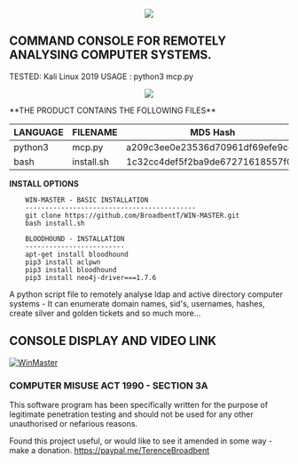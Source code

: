 <p align="center">
  <img src="https://github.com/BroadbentT/WIN-MASTER/blob/master/header.png">
</p>

## COMMAND CONSOLE FOR REMOTELY ANALYSING COMPUTER SYSTEMS.
TESTED: Kali Linux 2019
USAGE : python3 mcp.py

<p align="center">
  <img src="https://github.com/BroadbentT/WIN-MASTER/blob/master/WIN-MASTER.png">
</p> 
**THE PRODUCT CONTAINS THE FOLLOWING FILES**

| LANGUAGE  | FILENAME   | MD5 Hash                         | Version      |
|------     |------      | -------                          | ----         |
| python3   | mcp.py     | a209c3ee0e23536d70961df69efe9cd5 | Al@N_3r@dL3y |
| bash      | install.sh | 1c32cc4def5f2ba9de67271618557f0d | Al@N_3r@dL3y |

**INSTALL OPTIONS**

        WIN-MASTER - BASIC INSTALLATION
        -------------------------------------------
        git clone https://github.com/BroadbentT/WIN-MASTER.git
        bash install.sh

        BLOODHOUND - INSTALLATION
        -------------------------
        apt-get install bloodhound
        pip3 install aclpwn
        pip3 install bloodhound
        pip3 install neo4j-driver===1.7.6 

A python script file to remotely analyse ldap and active directory computer systems - It can enumerate domain names, sid's, usernames, hashes, create silver and golden tickets and so much more...     	                

## CONSOLE DISPLAY AND VIDEO LINK
[![WinMaster](https://github.com/BroadbentT/WIN-MASTER/blob/master/picture1.png)](https://youtu.be/6kbGW_IIq2A "MasterConsole")

### COMPUTER MISUSE ACT 1990 - SECTION 3A
This software program has been specifically written for the purpose of legitimate penetration testing and should not be used for any other unauthorised or nefarious reasons.

Found this project useful, or would like to see it amended in some way - make a donation.
https://paypal.me/TerenceBroadbent
